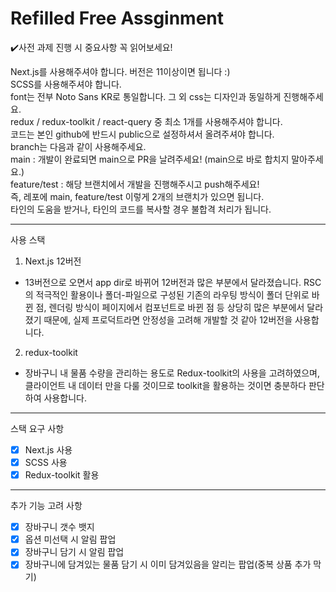 # Refilled Free Assginment

✔️사전 과제 진행 시 중요사항 꼭 읽어보세요!

Next.js를 사용해주셔야 합니다. 버전은 11이상이면 됩니다 :) <br/>
SCSS를 사용해주셔야 합니다.<br/>
font는 전부 Noto Sans KR로 통일합니다. 그 외 css는 디자인과 동일하게 진행해주세요.<br/>
redux / redux-toolkit / react-query 중 최소 1개를 사용해주셔야 합니다.<br/>
코드는 본인 github에 반드시 public으로 설정하셔서 올려주셔야 합니다.<br/>
branch는 다음과 같이 사용해주세요.<br/>
main : 개발이 완료되면 main으로 PR을 날려주세요! (main으로 바로 합치지 말아주세요.)<br/>
feature/test : 해당 브랜치에서 개발을 진행해주시고 push해주세요!<br/>
즉, 레포에 main, feature/test 이렇게 2개의 브랜치가 있으면 됩니다.<br/>
타인의 도움을 받거나, 타인의 코드를 복사할 경우 불합격 처리가 됩니다.<br/>

---

사용 스택

1. Next.js 12버전

- 13버전으로 오면서 app dir로 바뀌어 12버전과 많은 부분에서 달라졌습니다. RSC의 적극적인 활용이나 폴더-파일으로 구성된 기존의 라우팅 방식이 폴더 단위로 바뀐 점, 렌더링 방식이 페이지에서 컴포넌트로 바뀐 점 등 상당히 많은 부분에서 달라졌기 때문에, 실제 프로덕트라면 안정성을 고려해 개발할 것 같아 12버전을 사용합니다.

2. redux-toolkit

- 장바구니 내 물품 수량을 관리하는 용도로 Redux-toolkit의 사용을 고려하였으며, 클라이언트 내 데이터 만을 다룰 것이므로 toolkit을 활용하는 것이면 충분하다 판단하여 사용합니다.

---

스택 요구 사항

- [x] Next.js 사용
- [x] SCSS 사용
- [x] Redux-toolkit 활용

---

추가 기능 고려 사항

- [x] 장바구니 갯수 뱃지
- [x] 옵션 미선택 시 알림 팝업
- [x] 장바구니 담기 시 알림 팝업
- [x] 장바구니에 담겨있는 물품 담기 시 이미 담겨있음을 알리는 팝업(중복 상품 추가 막기)

